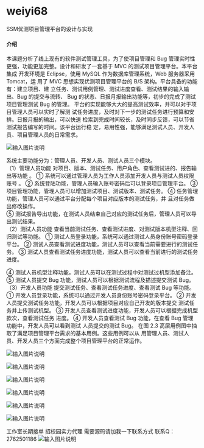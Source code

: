 # weiyi68
SSM优测项目管理平台的设计与实现 

#### 介绍
本课题分析了线上现有的软件测试管理工具，为了使项目管理和 Bug 管理实时性
更强，功能更加完整。设计和研发了一套基于 MVC 的测试项目管理平台。本平台集成
开发环境是 Eclipse，使用 MySQL 作为数据库管理系统，Web 服务器采用 Tomcat，运
用了 MVC 思想实现优测项目管理平台的 B/S 架构。平台具备的功能有：建立项目、建
立任务、测试用例管理、测试进度查看、测试结果的输入输出、Bug 的提交与流转、
Bug 的状态、日报月报输出功能等，初步的完成了测试项目管理测试 Bug 的管理。 
平台的实现能够大大的提高测试效率，并可以对于项目管理人员可以实时了解测
试任务进度，及时对下一步的测试任务进行预算和安排。日报月报的输出，可以快速
检索到完成时间较长，及时同步反馈，可以节省测试报告编写的时间。该平台运行稳
定，易用性强，能够满足测试人员、开发人员、项目管理人员的日常需求。 
 

![输入图片说明](https://images.gitee.com/uploads/images/2020/1129/234249_5b66ad2f_4865385.png "屏幕截图.png")

系统主要功能分为：管理人员、开发人员、测试人员三个模块。  
    （1）管理人员功能 
    对项目、版本、测试任务、用户角色、查看测试进的、报告输出等功能 。 
① 系统可以通过管理人员为工作人员添加开发人员与测试人员权限账号 。 
② 系统登陆功能，管理人员输入账号密码后可以登录项目管理平台。 
③ 项目管理功能，管理人员可以增加测试项目、测试版本、测试任务。 
④ 任务管理功能，管理人员可以通过平台分配每个项目对应版本的测试任务，并
且对任务做出修改操作。  
⑤ 测试报告导出功能，在测试人员结束自己对应的测试任务后，管理人员可以导
出测试结果。  
（2）测试人员功能 
查看当前测试任务、查看测试进度、对测试版本机型注释、回归测试等功能。 
① 测试人员登录功能，系统可以通过测试人员身份账号密码登录平台。 
② 测试人员查看测试进度功能，测试人员可以查看当前需要进行的测试任务。 
③ 测试人员查看测试任务进度功能，测试人员可以查看当前进行的测试任务进度。
 
④ 测试人员机型注释功能，测试人员可以在测试过程中对测试过机型添加备注。 
⑤ 测试人员提交 Bug 功能，测试人员可以根据测试流程及描述提交测试 Bug。 
（3）开发人员功能 
提交测试任务、查看测试任务进度、查看测试 Bug 等功能。 
① 开发人员登录功能，系统可以通过开发人员身份账号密码登录平台。 
② 开发人员提交测试任务功能，开发人员可以根据项目对应自己开发的版本提交
测试任务并上传测试机型。 
③ 开发人员查看测试进度功能，开发人员可以根据完成机型款次，查看测试任务
进度。 
④ 开发人员查看测试 Bug 功能，在查看 Bug 管理功能中，开发人员可以看到测试
人员提交的测试 Bug。 
在图 2.3 高层用例图中抽取了满足项目管理平台需求的基本用例。这些用例可以从
用管理人员、测试人员、开发人员三个方面完成整个项目管理平台的正常运作。 

![输入图片说明](https://images.gitee.com/uploads/images/2020/1129/234325_21de705c_4865385.png "屏幕截图.png")

![输入图片说明](https://images.gitee.com/uploads/images/2020/1129/234340_72e0a48d_4865385.png "屏幕截图.png")

![输入图片说明](https://images.gitee.com/uploads/images/2020/1129/234347_21d54b30_4865385.png "屏幕截图.png")

![输入图片说明](https://images.gitee.com/uploads/images/2020/1129/234355_56120004_4865385.png "屏幕截图.png")

![输入图片说明](https://images.gitee.com/uploads/images/2020/1129/234402_5da37852_4865385.png "屏幕截图.png")

![输入图片说明](https://images.gitee.com/uploads/images/2020/1129/234409_48aa7e3a_4865385.png "屏幕截图.png")

工作室长期接单 招校园实力代理
需要源码请加我一下联系方式
联系Q：2762501186
![输入图片说明](https://images.gitee.com/uploads/images/2020/1119/003728_cd598bb9_4865385.jpeg "微信.jpg")
